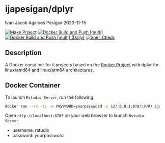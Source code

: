 ijapesigan/dplyr
================
Ivan Jacob Agaloos Pesigan
2023-11-15

<!-- README.md is generated from .setup/readme/README.Rmd. Please edit that file -->
<!-- badges: start -->

[![Make
Project](https://github.com/ijapesigan/docker-dplyr/actions/workflows/make.yml/badge.svg)](https://github.com/ijapesigan/docker-dplyr/actions/workflows/make.yml)
[![Docker Build and Push
\[multi\]](https://github.com/ijapesigan/docker-dplyr/actions/workflows/docker-build-push-multi.yml/badge.svg)](https://github.com/ijapesigan/docker-dplyr/actions/workflows/docker-build-push-multi.yml)
[![Docker Build and Push \[multi\]
(Daily)](https://github.com/ijapesigan/docker-dplyr/actions/workflows/docker-build-push-daily-multi.yml/badge.svg)](https://github.com/ijapesigan/docker-dplyr/actions/workflows/docker-build-push-daily-multi.yml)
[![Shell
Check](https://github.com/ijapesigan/docker-dplyr/actions/workflows/shellcheck.yml/badge.svg)](https://github.com/ijapesigan/docker-dplyr/actions/workflows/shellcheck.yml)
<!-- badges: end -->

## Description

A Docker container for `R` projects based on the [Rocker
Project](https://rocker-project.org/) with dplyr for linux/amd64 and
linux/arm64 architectures.

## Docker Container

To launch `Rstudio Server`, run the following.

``` bash
docker run --rm -ti -e PASSWORD=yourpassword -p 127.0.0.1:8787:8787 ijapesigan/dplyr:main
```

Open `http://localhost:8787` on your web browser to launch
`Rstudio Server`.

- username: rstudio
- password: yourpassword

